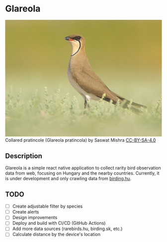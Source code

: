 # Glareola

![ ](assets/images/glareola_pratincola.jpg)
Collared pratincole (Glareola pratincola) by Saswat Mishra
[CC-BY-SA-4.0](https://commons.wikimedia.org/wiki/Category:CC-BY-SA-4.0)


## Description

Glareola is a simple react native application to collect rarity bird
observation data from web, focusing on Hungary and the nearby countries.
Currently, it is under development and only crawling data from 
[birding.hu](http://www.birding.hu).

## TODO

- [ ] Create adjustable filter by species
- [ ] Create alerts
- [ ] Design improvements
- [ ] Deploy and build with CI/CD (GitHub Actions)
- [ ] Add more data sources (rarebirds.hu, birding.sk, etc.)
- [ ] Calculate distance by the device's location
